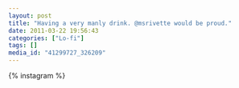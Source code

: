 ```yaml
---
layout: post
title: "Having a very manly drink. @msrivette would be proud."
date: 2011-03-22 19:56:43
categories: ["Lo-fi"]
tags: []
media_id: "41299727_326209"
---
```


{% instagram %}

